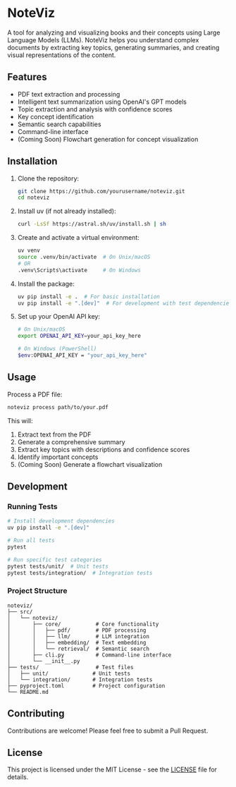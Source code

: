 # NoteViz

A tool for analyzing and visualizing books and their concepts using Large Language Models (LLMs). NoteViz helps you understand complex documents by extracting key topics, generating summaries, and creating visual representations of the content.

## Features

- PDF text extraction and processing
- Intelligent text summarization using OpenAI's GPT models
- Topic extraction and analysis with confidence scores
- Key concept identification
- Semantic search capabilities
- Command-line interface
- (Coming Soon) Flowchart generation for concept visualization

## Installation

1. Clone the repository:
   ```bash
   git clone https://github.com/yourusername/noteviz.git
   cd noteviz
   ```

2. Install uv (if not already installed):
   ```bash
   curl -LsSf https://astral.sh/uv/install.sh | sh
   ```

3. Create and activate a virtual environment:
   ```bash
   uv venv
   source .venv/bin/activate  # On Unix/macOS
   # OR
   .venv\Scripts\activate     # On Windows
   ```

4. Install the package:
   ```bash
   uv pip install -e .  # For basic installation
   uv pip install -e ".[dev]"  # For development with test dependencies
   ```

5. Set up your OpenAI API key:
   ```bash
   # On Unix/macOS
   export OPENAI_API_KEY=your_api_key_here
   
   # On Windows (PowerShell)
   $env:OPENAI_API_KEY = "your_api_key_here"
   ```

## Usage

Process a PDF file:
```bash
noteviz process path/to/your.pdf
```

This will:
1. Extract text from the PDF
2. Generate a comprehensive summary
3. Extract key topics with descriptions and confidence scores
4. Identify important concepts
5. (Coming Soon) Generate a flowchart visualization

## Development

### Running Tests
```bash
# Install development dependencies
uv pip install -e ".[dev]"

# Run all tests
pytest

# Run specific test categories
pytest tests/unit/  # Unit tests
pytest tests/integration/  # Integration tests
```

### Project Structure
```
noteviz/
├── src/
│   └── noteviz/
│       ├── core/           # Core functionality
│       │   ├── pdf/        # PDF processing
│       │   ├── llm/        # LLM integration
│       │   ├── embedding/  # Text embedding
│       │   └── retrieval/  # Semantic search
│       ├── cli.py          # Command-line interface
│       └── __init__.py
├── tests/                  # Test files
│   ├── unit/              # Unit tests
│   └── integration/       # Integration tests
├── pyproject.toml         # Project configuration
└── README.md
```

## Contributing

Contributions are welcome! Please feel free to submit a Pull Request.

## License

This project is licensed under the MIT License - see the [LICENSE](LICENSE) file for details.
